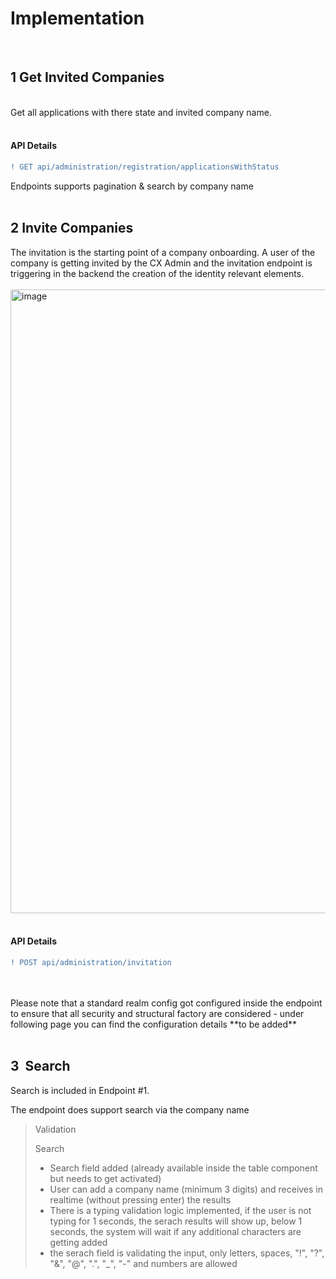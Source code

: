 # Implementation
<br>

## 1 Get Invited Companies
<br>
Get all applications with there state and invited company name.
<br>
<br>

#### API Details

```diff
! GET api/administration/registration/applicationsWithStatus
```

Endpoints supports pagination & search by company name
<br>
<br>

## 2 Invite Companies

The invitation is the starting point of a company onboarding.
A user of the company is getting invited by the CX Admin and the invitation endpoint is triggering in the backend the creation of the identity relevant elements.
<br>
<br>
<img width="998" alt="image" src="https://user-images.githubusercontent.com/94133633/210187547-2e101125-33a5-44db-bda8-c65afef71407.png">
<br>
<br>
#### API Details

```diff
! POST api/administration/invitation
```

<br>
<br>
Please note that a standard realm config got configured inside the endpoint to ensure that all security and structural factory are considered - under following page you can find the configuration details **to be added**
<br>
<br>

## 3  Search

Search is included in Endpoint #1.

The endpoint does support search via the company name

>Validation
>
>Search
>- Search field added (already available inside the table component but needs to get activated)
>- User can add a company name (minimum 3 digits) and receives in realtime (without pressing enter) the results
>- There is a typing validation logic implemented, if the user is not typing for 1 seconds, the serach results will show up, below 1 seconds, the system will wait if any additional characters are getting added
>- the serach field is validating the input, only letters, spaces, "!", "?", "&", "@", ".", "_", "-" and numbers are allowed
